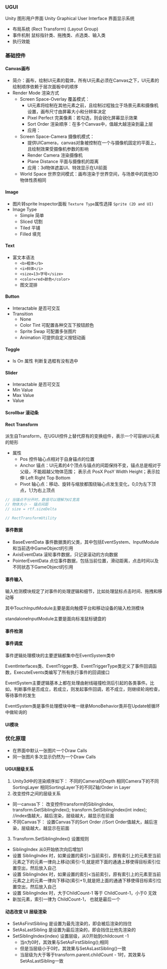 ### UGUI
Unity 图形用户界面 Unity Graphical User Interface 界面显示系统
- 布局系统 (Rect Transform) (Layout Group)
- 事件机制 鼠标指针类、拖拽类、点选类、输入类
- 执行效能 
### 基础控件
#### Canvas画布
- 简介：画布，绘制UI元素的载体，所有UI元素必须在Canvas之下，UI元素的绘制顺序依赖于层次面板中的顺序
- Render Mode 渲染方式 
  - Screen Space-Overlay 覆盖模式：
    - UI元素将绘制在其他元素之前，且绘制过程独立于场景元素和摄像机设置，画布尺寸由屏幕大小和分辨率决定
    - Pixel Perfect 完美像素：若勾选，则会锐化屏幕显示效果
    - Sort Order 渲染顺序：在多个Canvas中，值越大越渲染到最上层
    - 应用：
  - Screen Space-Camera 摄像机模式：
    - 提供UICamera，canvas对象被控制在一个与摄像机固定的平面上，且绘制效果受摄像机参数的影响
    - Render Camera 渲染摄像机
    - Plane Distance 平面与摄像机的距离
    - 应用：3d物体遮盖UI、特效显示在UI前面
  - World Space 世界空间模式：画布渲染于世界空间，与场景中的其他3D物体性质相同
#### Image
- 图片转sprite Inspector面板 ```Texture Type```属性选择 ```Sprite (2D and UI)```
- Image Type
  - Simple 简单
  - Sliced 切割
  - Tiled 平铺
  - Filled 填充
#### Text
- 富文本语法
  - ```<b>粗体</b>```
  - ```<i>斜体</i>```
  - ```<size=13>字号</size>```
  - ```<color=red>颜色</color>```
  - 图文混排
#### Button
- Interactable 是否可交互
- Transition
  - None
  - Color Tint 可配置各种交互下按钮颜色
  - Sprite Swap 可配置多张图片
  - Animation 可提供自定义按钮动画
#### Toggle 
- Is On 属性 判断复选框有没有选中
#### Slider
- Interactable 是否可交互
- Min Value
- Max Value
- Value 
#### Scrollbar 滚动条

#### Rect Transform
派生自Transform，在UGUI控件上替代原有的变换组件，表示一个可容纳UI元素的矩形
- 属性
  - Pos 控件轴心点相对于自身锚点的位置
  - Anchor 锚点：UI元素的4个顶点与锚点的间距保持不变，锚点总是相对于父级，不能超越父物体范围； 表示点 PosX PosY Width Height；表示拉伸 Left Right Top Bottom
  - Pivot 轴心点：移动、旋转与缩放都围绕轴心点发生变化，0,0为左下顶点，1,1为右上顶点
```C#
// 当锚点不分开时，数值可以理解为UI宽高
// 物体大小 - 锚点间距
// size = rtf.sizeDelta

// RectTransformUtility
```

#### 事件数据
- BaseEventData 事件数据类的父类，其中包括EventSystem、InputModule和当前选中GameObject的引用
- AxisEventData 滚轮事件数据，只记录滚动的方向数据
- PointerEventData 点位事件数据，包括当前位置，滑动距离，点击时间以及不同状态下GameObject的引用
#### 事件输入
输入检测模块规定了对事件的处理逻辑和细节，比如处理鼠标点击时间、拖拽和移动等

其中TouchInputModule主要是面向触摸平台和移动设备的输入检测模块

standaloneInputModule主要是面向标准鼠标键盘的
#### 事件检测
#### 事件调度
事件逻辑处理模块的主要逻辑都集中在EventSystem类中

EventInterfaces类、EventTrigger类、EventTriggerType类定义了事件回调函数，ExecuteEvents类编写了所有执行事件的回调接口

EventSystem主要逻辑基本上都在处理由射线碰撞检测后引起的各类事件。比如，判断事件是否成立，若成立，则发起事件回调，若不成立，则继续轮询检查，等待事件的发生

EventSystem类是事件处理模块中唯一继承MonoBehavior类并在Update帧循环中做轮询的
#### UI模块

### 优化原理
- 在界面中默认一张图片一个Draw Calls
- 同一张图片多次显示仍然为一个Draw Calls


#### UGUI层级关系
1. Unity3d中的渲染顺序如下：
  不同的Camera的Depth
  相同Camera下的不同SortingLayer
  相同SortingLayer下的不同Z轴/Order in Layer
2. 改变控件之间的层级关系
- 同一canvas下：
  改变控件transform的SiblingIndex,
  transform.GetSiblingIndex();
  transform.SetSiblingIndex(int index); //index值越大，越后渲染，层级越大，越显示在前面
- 不同Canvas下：
  设置Canvas下的Sort Order //Sort Order值越大，越后渲染，层级越大，越显示在前面
3. Transform.SetSiblingIndex() 设置规则
- SiblingIndex 从0开始依次向后增加1
- 设置 SiblingIndex 时，如果设置的索引>当前索引，原有索引上的元素至当前元素之下的元素一律向上移动(索引-1),就是把下面的通通上移使得目标索引位置空出，然后放入自己
- 设置 SiblingIndex 时，如果设置的索引<当前索引，原有索引上的元素至当前元素之上的元素一律向下移动(索引+1),就是把上面的通通下移使得目标索引位置空出，然后放入自己
- 设置 SiblingIndex 时，大于ChildCount-1 等于 ChildCount-1，小于0 无效
- 新加元素，索引一律为 ChildCount-1， 也就是最后一个

#### 动态改变 UI 层级渲染
- SetAsFirstSibling  是设置为最先渲染的，即会被后渲染的挡住
- SetAsLastSibling   是设置为最后渲染的，即会挡住比他先渲染的
- SetSiblingIndex(index) 设置层级，从0开始到childcount -1
  - 当n为0时，其效果与SetAsFirstSibling();相同
  - 但是当层级小于0时，其效果与SetAsLastSibling()一致
  - 当层级为大于等于transform.parent.childCount - 1时，其效果与SetAsLastSibling一致
